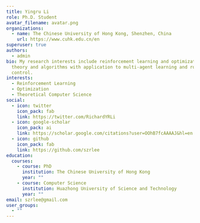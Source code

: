 ```yaml
---
title: Yingru Li
role: Ph.D. Student
avatar_filename: avatar.png
organizations:
  - name: The Chinese University of Hong Kong, Shenzhen, China
    url: https://www.cuhk.edu.cn/en
superuser: true
authors:
  - admin
bio: My research interests include reinforcement learning and optimization
  theory and algorithms with application to multi-agent learning and robotics
  control.
interests:
  - Reinforcement Learning
  - Optimization
  - Theoretical Computer Science
social:
  - icon: twitter
    icon_pack: fab
    link: https://twitter.com/RichardYRLi
  - icon: google-scholar
    icon_pack: ai
    link: https://scholar.google.com/citations?user=OOhB7fcAAAAJ&hl=en
  - icon: github
    icon_pack: fab
    link: https://github.com/szrlee
education:
  courses:
    - course: PhD
      institution: The Chinese University of Hong Kong
      year: ""
    - course: Computer Science
      institution: Huazhong University of Science and Technology
      year: ""
email: szrlee@gmail.com
user_groups:
  - ""
---
```


